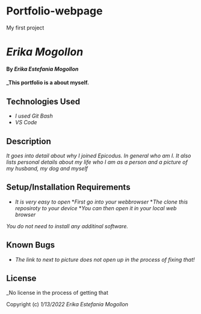 # Portfolio-webpage
My first project
# _Erika Mogollon_

#### By _**Erika Estefania Mogollon**_

#### _This portfolio is a about myself.
## Technologies Used

* _I used Git Bash_
* _VS Code_

## Description

_It goes into detail about why I joined Epicodus. In general who am I. It also lists personal details about my life who I am as a person and a picture of my husband, my dog and myself_

## Setup/Installation Requirements

* _It is very easy to open_
*_First go into your webbrowser_
*_The clone this reposiroty to your device_
*_You can then open it in your local web browser_

_You do not need to install any additinal software._

## Known Bugs

* _The link to next to picture does not open up in the process of fixing that!_

## License

_No license in the process of getting that

Copyright (c) _1/13/2022_ _Erika Estefania Mogollon_
